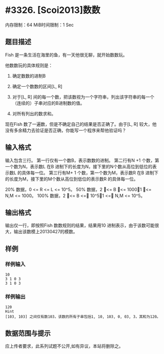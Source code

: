 # #3326. [Scoi2013]数数 

内存限制：64 MiB时间限制：1 Sec

## 题目描述

Fish 是一条生活在海里的鱼，有一天他很无聊，就开始数数玩。

他数数玩的具体规则是：

1. 确定数数的进制B

2. 确定一个数数的区间[L, R]

3. 对于[L, R] 间的每一个数，把该数视为一个字符串，列出该字符串的每一个（连续的）子串对应的B进制数的值。

4. 对所有列出的数求和。

现在Fish 数了一遍数，但是不确定自己的结果是否正确了。由于[L, R] 较大，他没有多余精力去验证是否正确，你能写一个程序来帮他验证吗？

 

 

## 输入格式

输入包含三行。
第一行仅有一个数B，表示数数的进制。
第二行有N +1 个数，第一个数为N，表示数L 在B 进制下的长度为N，接下里的N个数从高位到低位的表示数L 的具体每一位。
第三行有M+ 1 个数，第一个数为M，表示数R 在B 进制下的长度为M，接下里的M个数从高位到低位的表示数R 的具体每一位。

20% 数据，0 <= R <= L <= 10^5。
50% 数据，2 <= B <= 1000，1 <= N,M <= 1000。
100% 数据，2 <= B <= 10^5，1 <= N,M <= 10^5。 

## 输出格式

输出仅一行，即按照Fish 数数规则的结果，结果用10 进制表示，由于该数可能很大，输出该数模上20130427的模数。 

## 样例

### 样例输入

    
    10
    3 1 0 3
    3 1 0 3
    
    

### 样例输出

    
    120
    Hint
    [103, 103] 之间仅有数103，该数的所有子串包括1, 10, 103, 0, 03, 3，其和为120。
    

## 数据范围与提示

应上传者要求，此系列试题不公开,如有异议，本站将删除之。
